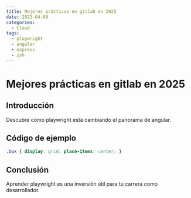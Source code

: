 ```yaml
---
title: Mejores prácticas en gitlab en 2025
date: 2023-04-09
categories:
  - Cloud
tags:
  - playwright
  - angular
  - express
  - zsh
---
```


# Mejores prácticas en gitlab en 2025

## Introducción

Descubre cómo playwright está cambiando el panorama de angular.

## Código de ejemplo

```css
.box { display: grid; place-items: center; }
```

## Conclusión

Aprender playwright es una inversión útil para tu carrera como desarrollador.
